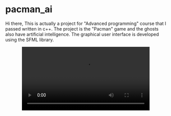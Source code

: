 # pacman_ai
Hi there, This is actually a project for "Advanced programming" course that I passed written in c++.
The project is the "Pacman" game and the ghosts also have artificial intelligence.
The graphical user interface is developed using the SFML library.


<div align="center">
  <video src="https://github.com/mahdirafie/pacman_ai/assets/149694097/3796d940-2e78-4254-9f2b-449a2eccc586" width="400" />
</div>


